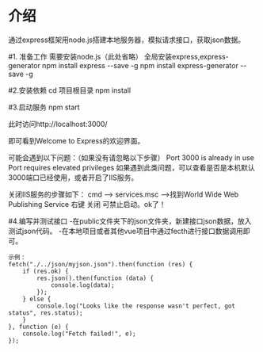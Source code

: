 # 介绍
通过express框架用node.js搭建本地服务器，模拟请求接口，获取json数据。

#1. 准备工作
需要安装node.js（此处省略）
全局安装express,express-generator
npm install express --save -g
npm install express-generator --save -g

#2.安装依赖
cd 项目根目录
npm install

#3.启动服务
npm start

此时访问http://localhost:3000/

即可看到Welcome to Express的欢迎界面。

可能会遇到以下问题：（如果没有请忽略以下步骤）
Port 3000 is already in use
Port requires elevated privileges
如果遇到此类问题，可以查看是否是本机默认3000端口已经使用，或者开启了IIS服务。

关闭IIS服务的步骤如下：
cmd –> services.msc –>找到World Wide Web Publishing Service 右键 关闭 可禁止启动。ok了！

#4.编写并测试接口
   -在public文件夹下的json文件夹，新建接口json数据，放入测试json代码。
   -在本地项目或者其他vue项目中通过fecth进行接口数据调用即可。
    
    示例：
    fetch("./../json/myjson.json").then(function (res) {
        if (res.ok) {
            res.json().then(function (data) {
                console.log(data);
            });
        } else {
            console.log("Looks like the response wasn't perfect, got status", res.status);
        }
    }, function (e) {
        console.log("Fetch failed!", e);
    });
